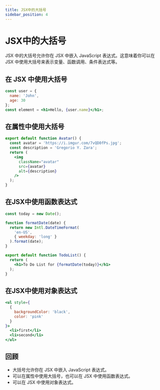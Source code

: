 ```yaml
---
title: JSX中的大括号
sidebar_position: 4
---
```


# JSX中的大括号

JSX 中的大括号允许你在 JSX 中嵌入 JavaScript 表达式。这意味着你可以在 JSX 中使用大括号来表示变量、函数调用、条件表达式等。

## 在 JSX 中使用大括号

```jsx
const user = {
  name: 'John',
  age: 30
};
const element = <h1>Hello, {user.name}</h1>;
```

## 在属性中使用大括号

```jsx
export default function Avatar() {
  const avatar = 'https://i.imgur.com/7vQD0fPs.jpg';
  const description = 'Gregorio Y. Zara';
  return (
    <img
      className="avatar"
      src={avatar}
      alt={description}
    />
  );
}
```

## 在JSX中使用函数表达式

```jsx
const today = new Date();

function formatDate(date) {
  return new Intl.DateTimeFormat(
    'en-US',
    { weekday: 'long' }
  ).format(date);
}

export default function TodoList() {
  return (
    <h1>To Do List for {formatDate(today)}</h1>
  );
}

```

## 在JSX中使用对象表达式

```jsx
<ul style={
  {
    backgroundColor: 'black',
    color: 'pink'
  }
}>
  <li>first</li>
  <li>second</li>
</ul>
```

## 回顾

- 大括号允许你在 JSX 中嵌入 JavaScript 表达式。
- 可以在属性中使用大括号，也可以在 JSX 中使用函数表达式。
- 可以在 JSX 中使用对象表达式。

